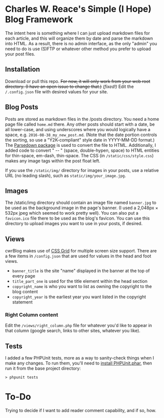# Charles W. Reace's Simple (I Hope) Blog Framework

The intent here is something where I can just upload markdown files for 
each article, and this will organize them by date and parse the markdown
into HTML. As a result, there is no admin interface, as the only "admin"
you need to do is use (S)FTP or whatever other method you prefer to
upload your post files.

## Installation

Download or pull this repo. ~~For now, it will only work from your
web root directory. (I have an open issue to change that.)~~ _(fixed!)_ Edit the
`/.config.json` file with desired values for your site.
 
## Blog Posts

Posts are stored as markdown files in the /posts directory. You need
a home page file called `home.md` there. Any other posts should start
with a date, be all lower-case, and using underscores where you would
logically have a space, e.g. `2016-08-38_my_new_post.md`. (Note that the
date portion controls the sorting, so use a "Y2K-compliant" style date
in YYYY-MM-DD format.) The [Parsedown package](http://parsedown.org) 
is used to convert the file to HTML. Additionally, I added code to 
convert " -- " (space, double-hypen, space) to HTML entities for 
thin-space, em-dash, thin-space. The CSS (in `/static/css/style.css`)
makes any image tags within the post float left.

If you use the `/static/img/` directory for images in your posts, use
a relative URL (no leading slash), such as `static/img/your_image.jpg`.

## Images

The /static/img directory should contain an image file named `banner.jpg`
to be used as the background image in the page's banner. (I used a
2,048px × 532px jpeg which seemed to work pretty well). You can also 
put a `favicon.ico` file there to be used as the blog's favicon.
You can use this directory to upload images you want to use in your
posts, if desired.

## Views

cwrBlog makes use of [CSS Grid](https://developer.mozilla.org/en-US/docs/Web/CSS/CSS_Grid_Layout)
for multiple screen size support. There are a few items in `/config.json` that are used for
values in the head and foot views.

* `banner_title` is the site "name" displayed in the banner at the top of every page
* `title_part_one` is used for the title element within the head section
* `copyright_name` is who you want to list as owning the copyright to the blog content
* `copyright_year` is the earliest year you want listed in the copyright statement
 
### Right Column content

Edit the `/views/right_column.php` file for whatever you'd like to appear in that
column (google search, links to other sites, whatever you like).

## Tests

I added a few PHPUnit tests, more as a way to sanity-check things when I make any
changes. To run them, you'll need to [install PHPUnit.phar](https://phpunit.de/getting-started.html),
then run it from the base project directory:

```
> phpunit tests
```

# To-Do

Trying to decide if I want to add reader comment capability, and if so, how.
